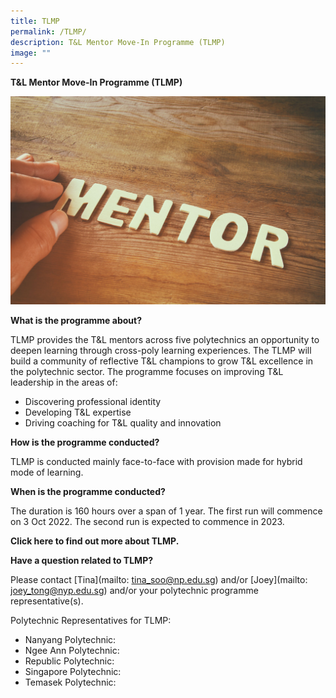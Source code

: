 ```yaml
---
title: TLMP
permalink: /TLMP/
description: T&L Mentor Move-In Programme (TLMP)
image: ""
---
```

**T&L Mentor Move-In Programme (TLMP)**

![](/images/52174100_ML.jpg)

**What is the programme about?**

TLMP provides the T&L mentors across five polytechnics an opportunity to deepen learning through cross-poly learning experiences. The TLMP will build a community of reflective T&L champions to grow T&L excellence in the polytechnic sector. The programme focuses on improving T&L leadership in the areas of:
* Discovering professional identity
* Developing T&L expertise
* Driving coaching for T&L quality and innovation


**How is the programme conducted?**

TLMP is conducted mainly face-to-face with provision made for hybrid mode of learning.

**When is the programme conducted?**

The duration is 160 hours over a span of 1 year. The first run will commence on 3 Oct 2022. The second run is expected to commence in 2023.

**Click here to find out more about TLMP.**

**Have a question related to TLMP?**

Please contact [Tina](mailto: tina_soo@np.edu.sg) and/or [Joey](mailto: joey_tong@nyp.edu.sg) and/or your polytechnic programme representative(s).

Polytechnic Representatives for TLMP:

* Nanyang Polytechnic: 
* Ngee Ann Polytechnic:
* Republic Polytechnic:
* Singapore Polytechnic:
* Temasek Polytechnic:


